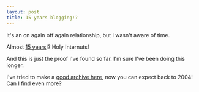 ```yaml
---
layout: post
title: 15 years blogging!?
---
```

It's an on again off again relationship, but I wasn't aware of time.

Almost [15 years](https://web.archive.org/web/20040801000000*/http://whoisnick.com/)!? Holy Internuts!

And this is just the proof I've found so far. I'm sure I've been doing this longer.

I've tried to make a [good archive here](https://github.com/ethernick/ethernick.github.io/tree/master/_posts), now you can expect back to 2004! Can I find even more? 
